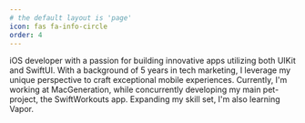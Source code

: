 ```yaml
---
# the default layout is 'page'
icon: fas fa-info-circle
order: 4
---
```


iOS developer with a passion for building innovative apps utilizing both UIKit and SwiftUI. With a background of 5 years in tech marketing, 
I leverage my unique perspective to craft exceptional mobile experiences. 
Currently, I'm working at MacGeneration, while concurrently developing my main pet-project, the SwiftWorkouts app. 
Expanding my skill set, I'm also learning Vapor.
